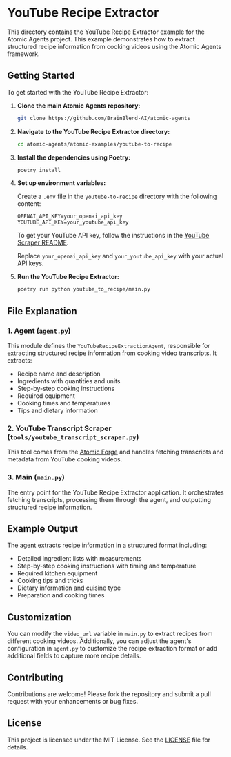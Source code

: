 # YouTube Recipe Extractor

This directory contains the YouTube Recipe Extractor example for the Atomic Agents project. This example demonstrates how to extract structured recipe information from cooking videos using the Atomic Agents framework.

## Getting Started

To get started with the YouTube Recipe Extractor:

1. **Clone the main Atomic Agents repository:**

   ```bash
   git clone https://github.com/BrainBlend-AI/atomic-agents
   ```

2. **Navigate to the YouTube Recipe Extractor directory:**

   ```bash
   cd atomic-agents/atomic-examples/youtube-to-recipe
   ```

3. **Install the dependencies using Poetry:**

   ```bash
   poetry install
   ```

4. **Set up environment variables:**

   Create a `.env` file in the `youtube-to-recipe` directory with the following content:

   ```env
   OPENAI_API_KEY=your_openai_api_key
   YOUTUBE_API_KEY=your_youtube_api_key
   ```

   To get your YouTube API key, follow the instructions in the [YouTube Scraper README](/atomic-forge/tools/youtube_transcript_scraper/README.md).

   Replace `your_openai_api_key` and `your_youtube_api_key` with your actual API keys.

5. **Run the YouTube Recipe Extractor:**

   ```bash
   poetry run python youtube_to_recipe/main.py
   ```

## File Explanation

### 1. Agent (`agent.py`)

This module defines the `YouTubeRecipeExtractionAgent`, responsible for extracting structured recipe information from cooking video transcripts. It extracts:

- Recipe name and description
- Ingredients with quantities and units
- Step-by-step cooking instructions
- Required equipment
- Cooking times and temperatures
- Tips and dietary information

### 2. YouTube Transcript Scraper (`tools/youtube_transcript_scraper.py`)

This tool comes from the [Atomic Forge](/atomic-forge/README.md) and handles fetching transcripts and metadata from YouTube cooking videos.

### 3. Main (`main.py`)

The entry point for the YouTube Recipe Extractor application. It orchestrates fetching transcripts, processing them through the agent, and outputting structured recipe information.

## Example Output

The agent extracts recipe information in a structured format including:

- Detailed ingredient lists with measurements
- Step-by-step cooking instructions with timing and temperature
- Required kitchen equipment
- Cooking tips and tricks
- Dietary information and cuisine type
- Preparation and cooking times

## Customization

You can modify the `video_url` variable in `main.py` to extract recipes from different cooking videos. Additionally, you can adjust the agent's configuration in `agent.py` to customize the recipe extraction format or add additional fields to capture more recipe details.

## Contributing

Contributions are welcome! Please fork the repository and submit a pull request with your enhancements or bug fixes.

## License

This project is licensed under the MIT License. See the [LICENSE](../../LICENSE) file for details.
